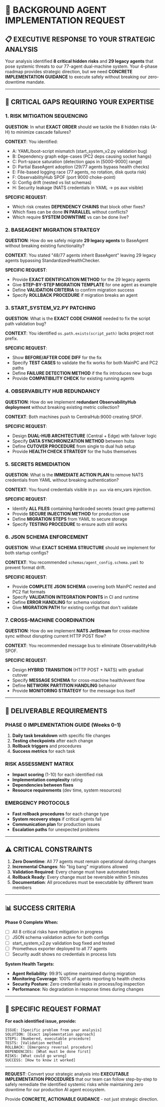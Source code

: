 # 🎯 BACKGROUND AGENT IMPLEMENTATION REQUEST

## 📋 EXECUTIVE RESPONSE TO YOUR STRATEGIC ANALYSIS

Your analysis identified **8 critical hidden risks** and **29 legacy agents** that pose systemic threats to our 77-agent dual-machine system. Your 4-phase roadmap provides strategic direction, but we need **CONCRETE IMPLEMENTATION GUIDANCE** to execute safely without breaking our zero-downtime mandate.

---

## 🚨 CRITICAL GAPS REQUIRING YOUR EXPERTISE

### **1. RISK MITIGATION SEQUENCING**
**QUESTION**: In what **EXACT ORDER** should we tackle the 8 hidden risks (A-H) to minimize cascade failures?

**CONTEXT**: You identified:
- A: YAML/boot-script mismatch (start_system_v2.py validation bug)
- B: Dependency graph edge-cases (PC2 deps causing socket hangs)
- C: Port-space saturation (detection gaps in [5000-9000] range)
- D: Partial BaseAgent adoption (29/77 agents bypass health checks)
- E: File-based logging race (77 agents, no rotation, disk quota risk)
- F: ObservabilityHub SPOF (port 9000 choke-point)
- G: Config drift (nested vs list schemas)
- H: Security leakage (NATS credentials in YAML → ps aux visible)

**SPECIFIC REQUEST**:
- Which risk creates **DEPENDENCY CHAINS** that block other fixes?
- Which fixes can be done **IN PARALLEL** without conflicts?
- Which require **SYSTEM DOWNTIME** vs can be done live?

### **2. BASEAGENT MIGRATION STRATEGY**
**QUESTION**: How do we safely migrate **29 legacy agents** to BaseAgent without breaking existing functionality?

**CONTEXT**: You stated "48/77 agents inherit BaseAgent" leaving 29 legacy agents bypassing StandardizedHealthChecker.

**SPECIFIC REQUEST**:
- Provide **EXACT IDENTIFICATION METHOD** for the 29 legacy agents
- Give **STEP-BY-STEP MIGRATION TEMPLATE** for one agent as example
- Define **VALIDATION CRITERIA** to confirm migration success
- Specify **ROLLBACK PROCEDURE** if migration breaks an agent

### **3. START_SYSTEM_V2.PY PATCHING**
**QUESTION**: What is the **EXACT CODE CHANGE** needed to fix the script path validation bug?

**CONTEXT**: You identified `os.path.exists(script_path)` lacks project root prefix.

**SPECIFIC REQUEST**:
- Show **BEFORE/AFTER CODE DIFF** for the fix
- Specify **TEST CASES** to validate the fix works for both MainPC and PC2 paths
- Define **FAILURE DETECTION METHOD** if the fix introduces new bugs
- Provide **COMPATIBILITY CHECK** for existing running agents

### **4. OBSERVABILITY HUB REDUNDANCY**
**QUESTION**: How do we implement **redundant ObservabilityHub deployment** without breaking existing metric collection?

**CONTEXT**: Both machines push to CentralHub:9000 creating SPOF.

**SPECIFIC REQUEST**:
- Design **DUAL-HUB ARCHITECTURE** (Central + Edge) with failover logic
- Specify **DATA SYNCHRONIZATION METHOD** between hubs
- Define **CUTOVER PROCEDURE** from single to dual hub setup
- Provide **HEALTH CHECK STRATEGY** for the hubs themselves

### **5. SECRETS REMEDIATION**
**QUESTION**: What is the **IMMEDIATE ACTION PLAN** to remove NATS credentials from YAML without breaking authentication?

**CONTEXT**: You found credentials visible in `ps aux` via env_vars injection.

**SPECIFIC REQUEST**:
- Identify **ALL FILES** containing hardcoded secrets (exact grep patterns)
- Provide **SECURE INJECTION METHOD** for production use
- Define **MIGRATION STEPS** from YAML to secure storage
- Specify **TESTING PROCEDURE** to ensure auth still works

### **6. JSON SCHEMA ENFORCEMENT**
**QUESTION**: What **EXACT SCHEMA STRUCTURE** should we implement for both startup configs?

**CONTEXT**: You recommended `schemas/agent_config.schema.yaml` to prevent format drift.

**SPECIFIC REQUEST**:
- Provide **COMPLETE JSON SCHEMA** covering both MainPC nested and PC2 flat formats
- Specify **VALIDATION INTEGRATION POINTS** in CI and runtime
- Define **ERROR HANDLING** for schema violations
- Give **MIGRATION PATH** for existing configs that don't validate

### **7. CROSS-MACHINE COORDINATION**
**QUESTION**: How do we implement **NATS JetStream** for cross-machine sync without disrupting current HTTP POST flow?

**CONTEXT**: You recommended message bus to eliminate ObservabilityHub SPOF.

**SPECIFIC REQUEST**:
- Design **HYBRID TRANSITION** (HTTP POST + NATS) with gradual cutover
- Specify **MESSAGE SCHEMA** for cross-machine health/event flow
- Define **NETWORK PARTITION HANDLING** behavior
- Provide **MONITORING STRATEGY** for the message bus itself

---

## 🎯 DELIVERABLE REQUIREMENTS

### **PHASE 0 IMPLEMENTATION GUIDE (Weeks 0-1)**
1. **Daily task breakdown** with specific file changes
2. **Testing checkpoints** after each change
3. **Rollback triggers** and procedures
4. **Success metrics** for each task

### **RISK ASSESSMENT MATRIX**
- **Impact scoring** (1-10) for each identified risk
- **Implementation complexity** rating
- **Dependencies between fixes**
- **Resource requirements** (dev time, system resources)

### **EMERGENCY PROTOCOLS**
- **Fast rollback procedures** for each change type
- **System recovery steps** if critical agents fail
- **Communication plan** for production issues
- **Escalation paths** for unexpected problems

---

## ⚠️ CRITICAL CONSTRAINTS

1. **Zero Downtime**: All 77 agents must remain operational during changes
2. **Incremental Changes**: No "big bang" migrations allowed
3. **Validation Required**: Every change must have automated tests
4. **Rollback Ready**: Every change must be reversible within 5 minutes
5. **Documentation**: All procedures must be executable by different team members

---

## 📊 SUCCESS CRITERIA

**Phase 0 Complete When:**
- [ ] All 8 critical risks have mitigation in progress
- [ ] JSON schema validation active for both configs
- [ ] start_system_v2.py validation bug fixed and tested
- [ ] Prometheus exporter deployed to all 77 agents
- [ ] Security audit shows no credentials in process lists

**System Health Targets:**
- **Agent Reliability**: 99.9% uptime maintained during migration
- **Monitoring Coverage**: 100% of agents reporting to health checks
- **Security Posture**: Zero credential leaks in process/log inspection
- **Performance**: No degradation in response times during changes

---

## 🎯 SPECIFIC REQUEST FORMAT

**For each identified issue, provide:**

```
ISSUE: [Specific problem from your analysis]
SOLUTION: [Exact implementation approach]
STEPS: [Numbered, executable procedure]
TESTS: [Validation method]
ROLLBACK: [Emergency reversal procedure]
DEPENDENCIES: [What must be done first]
RISKS: [What could go wrong]
SUCCESS: [How to know it worked]
```

---

**REQUEST**: Convert your strategic analysis into **EXECUTABLE IMPLEMENTATION PROCEDURES** that our team can follow step-by-step to safely remediate the identified systemic risks while maintaining zero downtime for our production AI agent ecosystem.

Provide **CONCRETE, ACTIONABLE GUIDANCE** - not just strategic direction.